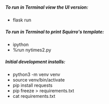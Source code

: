 
##### To run in Terminal view the UI version:
- flask run 

##### To run in Terminal to print Squirro's template:
- ipython
- %run nytimes2.py

##### Initial development installs:
- python3 -m venv venv
- source venv/bin/activate
- pip install requests
- pip freeze > requirements.txt
- cat requirements.txt


